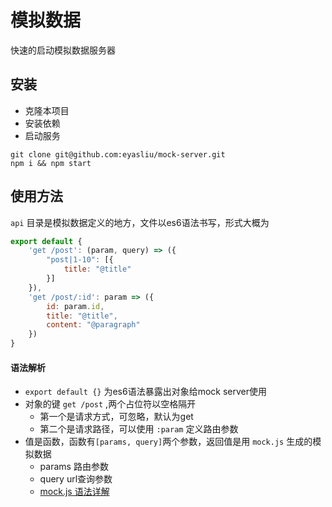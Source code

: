 # 模拟数据

快速的启动模拟数据服务器

## 安装

 * 克隆本项目
 * 安装依赖
 * 启动服务

```
git clone git@github.com:eyasliu/mock-server.git
npm i && npm start
```

## 使用方法

 `api` 目录是模拟数据定义的地方，文件以es6语法书写，形式大概为

```js
export default {
	'get /post': (param, query) => ({
		"post|1-10": [{
			title: "@title"
		}]
	}),
	'get /post/:id': param => ({
		id: param.id,
		title: "@title",
		content: "@paragraph"
	})
}
```

#### 语法解析

 * `export default {}` 为es6语法暴露出对象给mock server使用
 * 对象的键 `get /post` ,两个占位符以空格隔开
 	 - 第一个是请求方式，可忽略，默认为get
 	 - 第二个是请求路径，可以使用 `:param` 定义路由参数
 * 值是函数，函数有`[params, query]`两个参数，返回值是用 `mock.js` 生成的模拟数据
 	 - params 路由参数
 	 - query url查询参数
 	 - [mock.js 语法详解](https://github.com/nuysoft/Mock/wiki)


